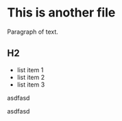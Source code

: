 # This is another file

Paragraph of text.

## H2

- list item 1
- list item 2
- list item 3

asdfasd


asdfasd
